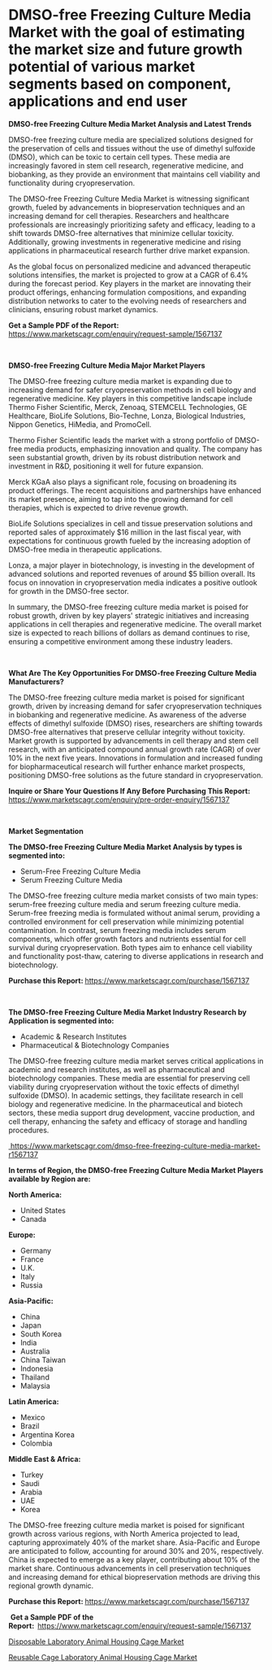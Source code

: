 <p><h1>DMSO-free Freezing Culture Media Market with the goal of estimating the market size and future growth potential of various market segments based on component, applications and end user</h1></p><p><strong>DMSO-free Freezing Culture Media Market Analysis and Latest Trends</strong></p>
<p><p>DMSO-free freezing culture media are specialized solutions designed for the preservation of cells and tissues without the use of dimethyl sulfoxide (DMSO), which can be toxic to certain cell types. These media are increasingly favored in stem cell research, regenerative medicine, and biobanking, as they provide an environment that maintains cell viability and functionality during cryopreservation.</p><p>The DMSO-free Freezing Culture Media Market is witnessing significant growth, fueled by advancements in biopreservation techniques and an increasing demand for cell therapies. Researchers and healthcare professionals are increasingly prioritizing safety and efficacy, leading to a shift towards DMSO-free alternatives that minimize cellular toxicity. Additionally, growing investments in regenerative medicine and rising applications in pharmaceutical research further drive market expansion.</p><p>As the global focus on personalized medicine and advanced therapeutic solutions intensifies, the market is projected to grow at a CAGR of 6.4% during the forecast period. Key players in the market are innovating their product offerings, enhancing formulation compositions, and expanding distribution networks to cater to the evolving needs of researchers and clinicians, ensuring robust market dynamics.</p></p>
<p><strong>Get a Sample PDF of the Report:&nbsp;</strong> <a href="https://www.marketscagr.com/enquiry/request-sample/1567137?utm_campaign=2138&utm_medium=2&utm_source=Github&utm_content=ia&utm_term=22032025&utm_id=dmso-free-freezing-culture-media">https://www.marketscagr.com/enquiry/request-sample/1567137</a></p>
<p>&nbsp;</p>
<p><strong>DMSO-free Freezing Culture Media Major Market Players</strong></p>
<p><p>The DMSO-free freezing culture media market is expanding due to increasing demand for safer cryopreservation methods in cell biology and regenerative medicine. Key players in this competitive landscape include Thermo Fisher Scientific, Merck, Zenoaq, STEMCELL Technologies, GE Healthcare, BioLife Solutions, Bio-Techne, Lonza, Biological Industries, Nippon Genetics, HiMedia, and PromoCell.</p><p>Thermo Fisher Scientific leads the market with a strong portfolio of DMSO-free media products, emphasizing innovation and quality. The company has seen substantial growth, driven by its robust distribution network and investment in R&D, positioning it well for future expansion. </p><p>Merck KGaA also plays a significant role, focusing on broadening its product offerings. The recent acquisitions and partnerships have enhanced its market presence, aiming to tap into the growing demand for cell therapies, which is expected to drive revenue growth.</p><p>BioLife Solutions specializes in cell and tissue preservation solutions and reported sales of approximately $16 million in the last fiscal year, with expectations for continuous growth fueled by the increasing adoption of DMSO-free media in therapeutic applications.</p><p>Lonza, a major player in biotechnology, is investing in the development of advanced solutions and reported revenues of around $5 billion overall. Its focus on innovation in cryopreservation media indicates a positive outlook for growth in the DMSO-free sector.</p><p>In summary, the DMSO-free freezing culture media market is poised for robust growth, driven by key players' strategic initiatives and increasing applications in cell therapies and regenerative medicine. The overall market size is expected to reach billions of dollars as demand continues to rise, ensuring a competitive environment among these industry leaders.</p></p>
<p>&nbsp;</p>
<p><strong>What Are The Key Opportunities For DMSO-free Freezing Culture Media Manufacturers?</strong></p>
<p><p>The DMSO-free freezing culture media market is poised for significant growth, driven by increasing demand for safer cryopreservation techniques in biobanking and regenerative medicine. As awareness of the adverse effects of dimethyl sulfoxide (DMSO) rises, researchers are shifting towards DMSO-free alternatives that preserve cellular integrity without toxicity. Market growth is supported by advancements in cell therapy and stem cell research, with an anticipated compound annual growth rate (CAGR) of over 10% in the next five years. Innovations in formulation and increased funding for biopharmaceutical research will further enhance market prospects, positioning DMSO-free solutions as the future standard in cryopreservation.</p></p>
<p><strong>Inquire or Share Your Questions If Any Before Purchasing This Report:</strong> <a href="https://www.marketscagr.com/enquiry/pre-order-enquiry/1567137?utm_campaign=2138&utm_medium=2&utm_source=Github&utm_content=ia&utm_term=22032025&utm_id=dmso-free-freezing-culture-media">https://www.marketscagr.com/enquiry/pre-order-enquiry/1567137</a></p>
<p>&nbsp;</p>
<p><strong>Market Segmentation</strong></p>
<p><strong>The DMSO-free Freezing Culture Media Market Analysis by types is segmented into:</strong></p>
<p><ul><li>Serum-Free Freezing Culture Media</li><li>Serum Freezing Culture Media</li></ul></p>
<p><p>The DMSO-free freezing culture media market consists of two main types: serum-free freezing culture media and serum freezing culture media. Serum-free freezing media is formulated without animal serum, providing a controlled environment for cell preservation while minimizing potential contamination. In contrast, serum freezing media includes serum components, which offer growth factors and nutrients essential for cell survival during cryopreservation. Both types aim to enhance cell viability and functionality post-thaw, catering to diverse applications in research and biotechnology.</p></p>
<p><strong>Purchase this Report:&nbsp;</strong><a href="https://www.marketscagr.com/purchase/1567137?utm_campaign=2138&utm_medium=2&utm_source=Github&utm_content=ia&utm_term=22032025&utm_id=dmso-free-freezing-culture-media">https://www.marketscagr.com/purchase/1567137</a></p>
<p>&nbsp;</p>
<p><strong>The DMSO-free Freezing Culture Media Market Industry Research by Application is segmented into:</strong></p>
<p><ul><li>Academic & Research Institutes</li><li>Pharmaceutical & Biotechnology Companies</li></ul></p>
<p><p>The DMSO-free freezing culture media market serves critical applications in academic and research institutes, as well as pharmaceutical and biotechnology companies. These media are essential for preserving cell viability during cryopreservation without the toxic effects of dimethyl sulfoxide (DMSO). In academic settings, they facilitate research in cell biology and regenerative medicine. In the pharmaceutical and biotech sectors, these media support drug development, vaccine production, and cell therapy, enhancing the safety and efficacy of storage and handling procedures.</p></p>
<p><a href="https://www.marketscagr.com/dmso-free-freezing-culture-media-market-r1567137?utm_campaign=2138&utm_medium=2&utm_source=Github&utm_content=ia&utm_term=22032025&utm_id=dmso-free-freezing-culture-media">&nbsp;https://www.marketscagr.com/dmso-free-freezing-culture-media-market-r1567137</a></p>
<p><strong>In terms of Region, the DMSO-free Freezing Culture Media Market Players available by Region are:</strong></p>
<p>
    <p> <strong> North America: </strong>
        <ul>
            <li>United States</li>
            <li>Canada</li>
        </ul>
        </p> 
    <p> <strong> Europe: </strong>
        <ul>
            <li>Germany</li>
            <li>France</li>
            <li>U.K.</li>
            <li>Italy</li>
            <li>Russia</li>
        </ul>
        </p> 
    <p> <strong> Asia-Pacific: </strong>
        <ul>
            <li>China</li>
            <li>Japan</li>
            <li>South Korea</li>
            <li>India</li>
            <li>Australia</li>
            <li>China Taiwan</li>
            <li>Indonesia</li>
            <li>Thailand</li>
            <li>Malaysia</li>
        </ul>
        </p> 
    <p> <strong> Latin America: </strong>
        <ul>
            <li>Mexico</li>
            <li>Brazil</li>
            <li>Argentina Korea</li>
            <li>Colombia</li>
        </ul>
        </p> 
    <p> <strong> Middle East & Africa: </strong>
        <ul>
            <li>Turkey</li>
            <li>Saudi</li>
            <li>Arabia</li>
            <li>UAE</li>
            <li>Korea</li>
        </ul>
    </p>
    </p>
<p><p>The DMSO-free freezing culture media market is poised for significant growth across various regions, with North America projected to lead, capturing approximately 40% of the market share. Asia-Pacific and Europe are anticipated to follow, accounting for around 30% and 20%, respectively. China is expected to emerge as a key player, contributing about 10% of the market share. Continuous advancements in cell preservation techniques and increasing demand for ethical biopreservation methods are driving this regional growth dynamic.</p></p>
<p><strong>Purchase this Report: </strong><a href="https://www.marketscagr.com/purchase/1567137?utm_campaign=2138&utm_medium=2&utm_source=Github&utm_content=ia&utm_term=22032025&utm_id=dmso-free-freezing-culture-media">https://www.marketscagr.com/purchase/1567137</a></p>
<p>&nbsp;<strong>Get a Sample PDF of the Report:&nbsp;&nbsp;</strong><a href="https://www.marketscagr.com/enquiry/request-sample/1567137?utm_campaign=2138&utm_medium=2&utm_source=Github&utm_content=ia&utm_term=22032025&utm_id=dmso-free-freezing-culture-media">https://www.marketscagr.com/enquiry/request-sample/1567137</a></p>
<p><strong></strong></p>
<p><p><a href="https://github.com/sofayahoo2023/Market-Research-Report-List-7/blob/main/disposable-laboratory-animal-housing-cage-market.md?utm_campaign=2138&utm_medium=2&utm_source=Github&utm_content=ia&utm_term=22032025&utm_id=dmso-free-freezing-culture-media">Disposable Laboratory Animal Housing Cage Market</a></p><p><a href="https://github.com/joannesouthgate/Market-Research-Report-List-5/blob/main/reusable-cage-laboratory-animal-housing-cage-market.md?utm_campaign=2138&utm_medium=2&utm_source=Github&utm_content=ia&utm_term=22032025&utm_id=dmso-free-freezing-culture-media">Reusable Cage Laboratory Animal Housing Cage Market</a></p></p>